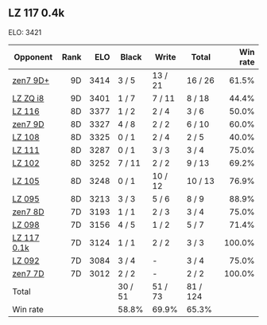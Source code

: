 ## LZ 117 0.4k ##

ELO: 3421

Opponent | Rank | ELO | Black | Write | Total | Win rate
---------|-----:|----:|-------|-------|-------|-------:
[zen7 9D+](zen7%209D+.md) | 9D | 3414 | 3 / 5 | 13 / 21 | 16 / 26 | 61.5%
[LZ ZQ i8](LZ%20ZQ%20i8.md) | 9D | 3401 | 1 / 7 | 7 / 11 | 8 / 18 | 44.4%
[LZ 116](LZ%20116.md) | 8D | 3377 | 1 / 2 | 2 / 4 | 3 / 6 | 50.0%
[zen7 9D](zen7%209D.md) | 8D | 3327 | 4 / 8 | 2 / 2 | 6 / 10 | 60.0%
[LZ 108](LZ%20108.md) | 8D | 3325 | 0 / 1 | 2 / 4 | 2 / 5 | 40.0%
[LZ 111](LZ%20111.md) | 8D | 3287 | 0 / 1 | 3 / 3 | 3 / 4 | 75.0%
[LZ 102](LZ%20102.md) | 8D | 3252 | 7 / 11 | 2 / 2 | 9 / 13 | 69.2%
[LZ 105](LZ%20105.md) | 8D | 3248 | 0 / 1 | 10 / 12 | 10 / 13 | 76.9%
[LZ 095](LZ%20095.md) | 8D | 3213 | 3 / 3 | 5 / 6 | 8 / 9 | 88.9%
[zen7 8D](zen7%208D.md) | 7D | 3193 | 1 / 1 | 2 / 3 | 3 / 4 | 75.0%
[LZ 098](LZ%20098.md) | 7D | 3156 | 4 / 5 | 1 / 2 | 5 / 7 | 71.4%
[LZ 117 0.1k](LZ%20117%200.1k.md) | 7D | 3124 | 1 / 1 | 2 / 2 | 3 / 3 | 100.0%
[LZ 092](LZ%20092.md) | 7D | 3084 | 3 / 4 | - | 3 / 4 | 75.0%
[zen7 7D](zen7%207D.md) | 7D | 3012 | 2 / 2 | - | 2 / 2 | 100.0%
Total | | | 30 / 51 | 51 / 73 | 81 / 124 | 
Win rate| | | 58.8% | 69.9% | 65.3% | 
